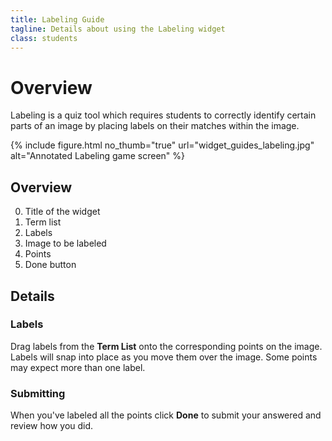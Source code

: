 ```yaml
---
title: Labeling Guide
tagline: Details about using the Labeling widget
class: students
---
```

# Overview

Labeling is a quiz tool which requires students to correctly identify certain parts of an image by placing labels on their matches within the image.

{% include figure.html
	no_thumb="true"
	url="widget_guides_labeling.jpg"
	alt="Annotated Labeling game screen"
%}

## Overview

0. Title of the widget
0. Term list
0. Labels
0. Image to be labeled
0. Points
0. Done button

## Details

### Labels

Drag labels from the **Term List** onto the corresponding points on the image. Labels will snap into place as you move them over the image. Some points may expect more than one label.

### Submitting

When you've labeled all the points click **Done** to submit your answered and review how you did.
